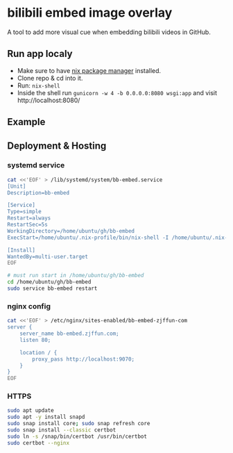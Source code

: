 # bilibili embed image overlay

A tool to add more visual cue when embedding bilibili videos in GitHub.

## Run app localy

- Make sure to have [nix package manager](https://nixos.org/download.html) installed.
- Clone repo & cd into it.
- Run: `nix-shell`
- Inside the shell run `gunicorn -w 4 -b 0.0.0.0:8080 wsgi:app` and visit http://localhost:8080/

## Example

## Deployment & Hosting

### systemd service

```bash
cat <<'EOF' > /lib/systemd/system/bb-embed.service
[Unit]
Description=bb-embed

[Service]
Type=simple
Restart=always
RestartSec=5s
WorkingDirectory=/home/ubuntu/gh/bb-embed
ExecStart=/home/ubuntu/.nix-profile/bin/nix-shell -I /home/ubuntu/.nix-defexpr/channels --run "gunicorn -w 4 -b 0.0.0.0:9070 wsgi:app"

[Install]
WantedBy=multi-user.target
EOF

# must run start in /home/ubuntu/gh/bb-embed
cd /home/ubuntu/gh/bb-embed
sudo service bb-embed restart
```

### nginx config

```bash
cat <<'EOF' > /etc/nginx/sites-enabled/bb-embed-zjffun-com
server {
    server_name bb-embed.zjffun.com;
    listen 80;

    location / {
        proxy_pass http://localhost:9070;
    }
}
EOF
```

### HTTPS

```bash
sudo apt update
sudo apt -y install snapd
sudo snap install core; sudo snap refresh core
sudo snap install --classic certbot
sudo ln -s /snap/bin/certbot /usr/bin/certbot
sudo certbot --nginx
```
